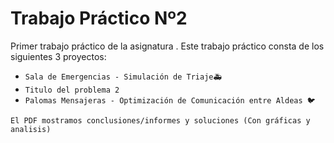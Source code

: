# Trabajo Práctico Nº2

Primer trabajo práctico de la asignatura <Algoritmos y Estructuras de Datos>.
Este trabajo práctico consta de los siguientes 3 proyectos:
  - `Sala de Emergencias - Simulación de Triaje🚑`
  - `Titulo del problema 2`
  - `Palomas Mensajeras - Optimización de Comunicación entre Aldeas 🐦`

`El PDF mostramos conclusiones/informes y soluciones (Con gráficas y analisis)`